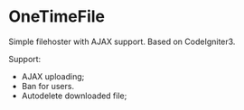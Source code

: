# OneTimeFile

Simple filehoster with AJAX support. Based on CodeIgniter3.

Support:
* AJAX uploading;
* Ban for users.
* Autodelete downloaded file;
